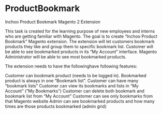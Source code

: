 # ProductBookmark
Inchoo Product Bookmark Magento 2 Extension


This task is created for the learning purpose of new employees and interns who are getting familiar with Magento. The goal is to create “Inchoo Product Bookmark” Magento extension. 
The extension will let customers bookmark products they like and group them to specific bookmark list. Customer will be able to see bookmarked products in its “My Account” interface. Magento Administrator will be able to see most bookmarked products.

The extension needs to have the followinghave following features:

Customer can bookmark product (needs to be logged in). 
Bookmarked product is always in one “Bookmark list”.
Customer can have many “bookmark lists”
Customer can view its bookmarks and lists in “My Account” (“My Bookmarks”)
Customer can delete both bookmark and bookmark list from “My Account”
Customer can see only bookmarks from that Magento website
Admin can see bookmarked products and how many times are those products bookmarked (admin grid)


